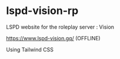 # lspd-vision-rp
LSPD website for the roleplay server : Vision

https://www.lspd-vision.gq/ (OFFLINE)

Using Tailwind CSS
